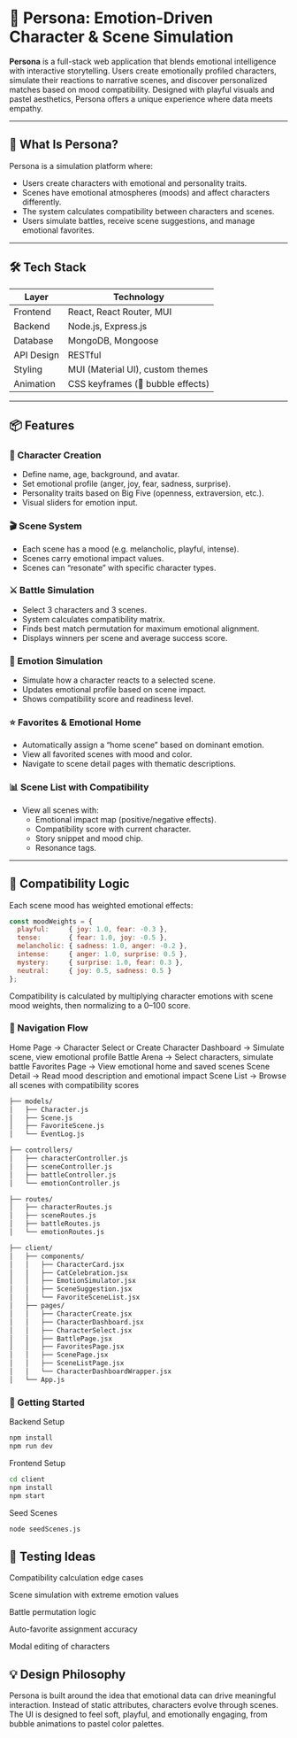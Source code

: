 # 🐾 Persona: Emotion-Driven Character & Scene Simulation

**Persona** is a full-stack web application that blends emotional intelligence with interactive storytelling. Users create emotionally profiled characters, simulate their reactions to narrative scenes, and discover personalized matches based on mood compatibility. Designed with playful visuals and pastel aesthetics, Persona offers a unique experience where data meets empathy.

---

## 🎯 What Is Persona?

Persona is a simulation platform where:

- Users create characters with emotional and personality traits.
- Scenes have emotional atmospheres (moods) and affect characters differently.
- The system calculates compatibility between characters and scenes.
- Users simulate battles, receive scene suggestions, and manage emotional favorites.

---

## 🛠️ Tech Stack

| Layer        | Technology                     |
|--------------|--------------------------------|
| Frontend     | React, React Router, MUI       |
| Backend      | Node.js, Express.js            |
| Database     | MongoDB, Mongoose              |
| API Design   | RESTful                        |
| Styling      | MUI (Material UI), custom themes |
| Animation    | CSS keyframes (🫧 bubble effects) |

---

## 📦 Features

### 👤 Character Creation
- Define name, age, background, and avatar.
- Set emotional profile (anger, joy, fear, sadness, surprise).
- Personality traits based on Big Five (openness, extraversion, etc.).
- Visual sliders for emotion input.

### 🎬 Scene System
- Each scene has a mood (e.g. melancholic, playful, intense).
- Scenes carry emotional impact values.
- Scenes can “resonate” with specific character types.

### ⚔️ Battle Simulation
- Select 3 characters and 3 scenes.
- System calculates compatibility matrix.
- Finds best match permutation for maximum emotional alignment.
- Displays winners per scene and average success score.

### 🧠 Emotion Simulation
- Simulate how a character reacts to a selected scene.
- Updates emotional profile based on scene impact.
- Shows compatibility score and readiness level.

### ⭐ Favorites & Emotional Home
- Automatically assign a “home scene” based on dominant emotion.
- View all favorited scenes with mood and color.
- Navigate to scene detail pages with thematic descriptions.

### 📊 Scene List with Compatibility
- View all scenes with:
  - Emotional impact map (positive/negative effects).
  - Compatibility score with current character.
  - Story snippet and mood chip.
  - Resonance tags.

---

## 🧮 Compatibility Logic

Each scene mood has weighted emotional effects:

```js
const moodWeights = {
  playful:     { joy: 1.0, fear: -0.3 },
  tense:       { fear: 1.0, joy: -0.5 },
  melancholic: { sadness: 1.0, anger: -0.2 },
  intense:     { anger: 1.0, surprise: 0.5 },
  mystery:     { surprise: 1.0, fear: 0.3 },
  neutral:     { joy: 0.5, sadness: 0.5 }
};
```
Compatibility is calculated by multiplying character emotions with scene mood weights, then normalizing to a 0–100 score.
### 🧭 Navigation Flow
Home Page → Character Select or Create
Character Dashboard → Simulate scene, view emotional profile
Battle Arena → Select characters, simulate battle
Favorites Page → View emotional home and saved scenes
Scene Detail → Read mood description and emotional impact
Scene List → Browse all scenes with compatibility scores
```bash
├── models/
│   ├── Character.js
│   ├── Scene.js
│   ├── FavoriteScene.js
│   └── EventLog.js

├── controllers/
│   ├── characterController.js
│   ├── sceneController.js
│   ├── battleController.js
│   └── emotionController.js

├── routes/
│   ├── characterRoutes.js
│   ├── sceneRoutes.js
│   ├── battleRoutes.js
│   └── emotionRoutes.js

├── client/
│   ├── components/
│   │   ├── CharacterCard.jsx
│   │   ├── CatCelebration.jsx
│   │   ├── EmotionSimulator.jsx
│   │   ├── SceneSuggestion.jsx
│   │   └── FavoriteSceneList.jsx
│   ├── pages/
│   │   ├── CharacterCreate.jsx
│   │   ├── CharacterDashboard.jsx
│   │   ├── CharacterSelect.jsx
│   │   ├── BattlePage.jsx
│   │   ├── FavoritesPage.jsx
│   │   ├── ScenePage.jsx
│   │   ├── SceneListPage.jsx
│   │   └── CharacterDashboardWrapper.jsx
│   └── App.js
```

### 🚀 Getting Started
Backend Setup
```bash
npm install
npm run dev
```
Frontend Setup
```bash
cd client
npm install
npm start
```
Seed Scenes
```bash
node seedScenes.js
```
## 🧪 Testing Ideas
Compatibility calculation edge cases

Scene simulation with extreme emotion values

Battle permutation logic

Auto-favorite assignment accuracy

Modal editing of characters

## 💡 Design Philosophy
Persona is built around the idea that emotional data can drive meaningful interaction. Instead of static attributes, characters evolve through scenes. The UI is designed to feel soft, playful, and emotionally engaging, from bubble animations to pastel color palettes.
